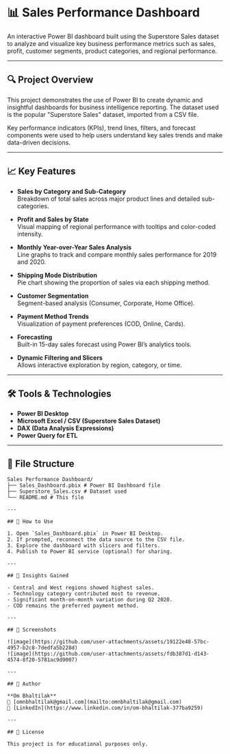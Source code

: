# 📊 Sales Performance Dashboard

An interactive Power BI dashboard built using the Superstore Sales dataset to analyze and visualize key business performance metrics such as sales, profit, customer segments, product categories, and regional performance.

---

## 🔍 Project Overview

This project demonstrates the use of Power BI to create dynamic and insightful dashboards for business intelligence reporting. The dataset used is the popular "Superstore Sales" dataset, imported from a CSV file.

Key performance indicators (KPIs), trend lines, filters, and forecast components were used to help users understand key sales trends and make data-driven decisions.

---

## 📈 Key Features

- **Sales by Category and Sub-Category**  
  Breakdown of total sales across major product lines and detailed sub-categories.

- **Profit and Sales by State**  
  Visual mapping of regional performance with tooltips and color-coded intensity.

- **Monthly Year-over-Year Sales Analysis**  
  Line graphs to track and compare monthly sales performance for 2019 and 2020.

- **Shipping Mode Distribution**  
  Pie chart showing the proportion of sales via each shipping method.

- **Customer Segmentation**  
  Segment-based analysis (Consumer, Corporate, Home Office).

- **Payment Method Trends**  
  Visualization of payment preferences (COD, Online, Cards).

- **Forecasting**  
  Built-in 15-day sales forecast using Power BI’s analytics tools.

- **Dynamic Filtering and Slicers**  
  Allows interactive exploration by region, category, or time.

---

## 🛠️ Tools & Technologies

- **Power BI Desktop**
- **Microsoft Excel / CSV (Superstore Sales Dataset)**
- **DAX (Data Analysis Expressions)**
- **Power Query for ETL**

---

## 📂 File Structure
```plaintext
Sales Performance Dashboard/
├── Sales_Dashboard.pbix # Power BI Dashboard file
├── Superstore_Sales.csv # Dataset used
└── README.md # This file

---

## 🚀 How to Use

1. Open `Sales_Dashboard.pbix` in Power BI Desktop.
2. If prompted, reconnect the data source to the CSV file.
3. Explore the dashboard with slicers and filters.
4. Publish to Power BI service (optional) for sharing.

---

## 📌 Insights Gained

- Central and West regions showed highest sales.
- Technology category contributed most to revenue.
- Significant month-on-month variation during Q2 2020.
- COD remains the preferred payment method.

---

## 📸 Screenshots

![image](https://github.com/user-attachments/assets/19122e48-57bc-4957-b2c8-7dedfa5b228d)
![image](https://github.com/user-attachments/assets/fdb387d1-d143-4574-8f20-5781ac9d9007)

---

## 👤 Author

**Om Bhaltilak**  
📧 [omnbhaltilak@gmail.com](mailto:omnbhaltilak@gmail.com)  
🔗 [LinkedIn](https://www.linkedin.com/in/om-bhaltilak-377ba9259)

---

## 📜 License

This project is for educational purposes only.


